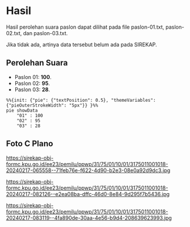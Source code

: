# Hasil

Hasil perolehan suara paslon dapat dilihat pada file paslon-01.txt, paslon-02.txt, dan paslon-03.txt.

Jika tidak ada, artinya data tersebut belum ada pada SIREKAP.

## Perolehan Suara

 * Paslon 01: **100**.
 * Paslon 02: **95**.
 * Paslon 03: **28**.

```mermaid
%%{init: {"pie": {"textPosition": 0.5}, "themeVariables": {"pieOuterStrokeWidth": "5px"}} }%%
pie showData
    "01" : 100
    "02" : 95
    "03" : 28
```
## Foto C Plano

https://sirekap-obj-formc.kpu.go.id/ee23/pemilu/ppwp/31/75/01/10/01/3175011001018-20240217-065558--71feb76e-f622-4d90-b2e3-08e0a92d9dc3.jpg

https://sirekap-obj-formc.kpu.go.id/ee23/pemilu/ppwp/31/75/01/10/01/3175011001018-20240217-082126--e2ea08ba-dffc-46d0-8e84-9d295f7b5436.jpg

https://sirekap-obj-formc.kpu.go.id/ee23/pemilu/ppwp/31/75/01/10/01/3175011001018-20240217-083119--4fa890de-30aa-4e56-b9d4-208639623993.jpg
